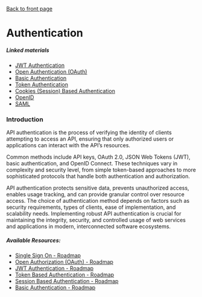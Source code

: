 [Back to front page](../readme.md)

# Authentication

##### Linked materials

- [JWT Authentication](./01-jwt.md)
- [Open Authentication (OAuth)](./02-oauth.md)
- [Basic Authentication](./03-basic_auth.md)
- [Token Authentication](./04-token_authentication.md)
- [Cookies (Session) Based Authentication](./05-cookied_based_authentication.md)
- [OpenID](./06-openid.md)
- [SAML](./07-saml.md)

### Introduction

API authentication is the process of verifying the identity of clients attempting to access an API, ensuring that only authorized users or applications can interact with the API’s resources.

Common methods include API keys, OAuth 2.0, JSON Web Tokens (JWT), basic authentication, and OpenID Connect. These techniques vary in complexity and security level, from simple token-based approaches to more sophisticated protocols that handle both authentication and authorization.

API authentication protects sensitive data, prevents unauthorized access, enables usage tracking, and can provide granular control over resource access. The choice of authentication method depends on factors such as security requirements, types of clients, ease of implementation, and scalability needs. Implementing robust API authentication is crucial for maintaining the integrity, security, and controlled usage of web services and applications in modern, interconnected software ecosystems.

##### Available Resources:

- [Single Sign On - Roadmap](https://roadmap.sh/guides/sso)
- [Open Authorization (OAuth) - Roadmap](https://roadmap.sh/guides/oauth)
- [JWT Authentication - Roadmap](https://roadmap.sh/guides/jwt-authentication)
- [Token Based Authentication - Roadmap](https://roadmap.sh/guides/token-authentication)
- [Session Based Authentication - Roadmap](https://roadmap.sh/guides/session-authentication)
- [Basic Authentication - Roadmap](https://roadmap.sh/guides/basic-authentication)
